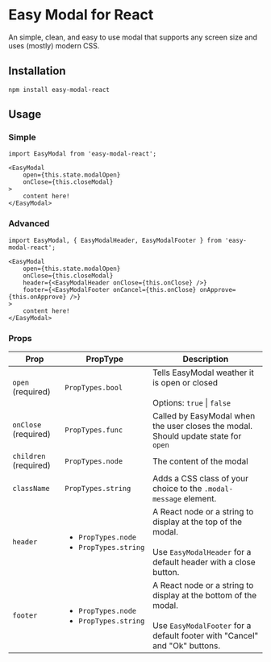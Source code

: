 # Easy Modal for React
An simple, clean, and easy to use modal that supports any screen size and uses (mostly) modern CSS.

## Installation
`npm install easy-modal-react`

## Usage
### Simple
```
import EasyModal from 'easy-modal-react';

<EasyModal
	open={this.state.modalOpen}
	onClose={this.closeModal}
>
	content here!
</EasyModal>
```

### Advanced
```
import EasyModal, { EasyModalHeader, EasyModalFooter } from 'easy-modal-react';

<EasyModal
	open={this.state.modalOpen}
	onClose={this.closeModal}
	header={<EasyModalHeader onClose={this.onClose} />}
	footer={<EasyModalFooter onCancel={this.onClose} onApprove={this.onApprove} />}
>
	content here!
</EasyModal>
```

### Props
|Prop|PropType|Description|
|---|---|---|
|`open` (required)|`PropTypes.bool`|Tells EasyModal weather it is open or closed<br><br>Options: `true` \| `false`|
|`onClose` (required)|`PropTypes.func`|Called by EasyModal when the user closes the modal. Should update state for `open`|
|`children` (required)|`PropTypes.node`|The content of the modal|
|`className`|`PropTypes.string`|Adds a CSS class of your choice to the `.modal-message` element.|
|`header`|<ul><li>`PropTypes.node`<li>`PropTypes.string`</ul>|A React node or a string to display at the top of the modal.<br><br>Use `EasyModalHeader` for a default header with a close button.|
|`footer`|<ul><li>`PropTypes.node`<li>`PropTypes.string`</ul>|A React node or a string to display at the bottom of the modal.<br><br>Use `EasyModalFooter` for a default footer with "Cancel" and "Ok" buttons.|